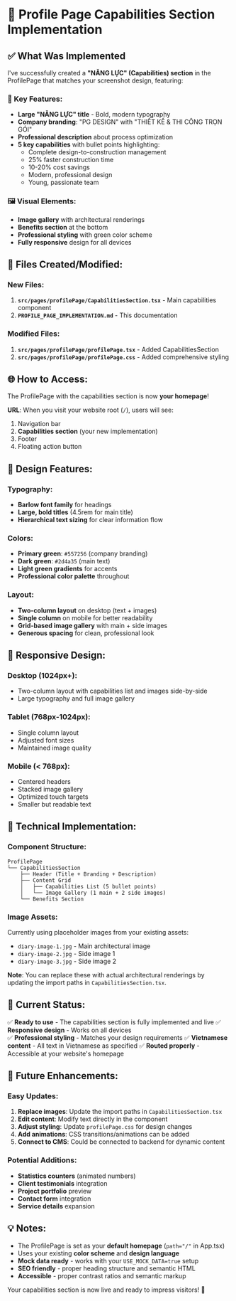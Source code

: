 # 🏢 Profile Page Capabilities Section Implementation

## ✅ What Was Implemented

I've successfully created a **"NĂNG LỰC" (Capabilities) section** in the ProfilePage that matches your screenshot design, featuring:

### 🎯 Key Features:
- **Large "NĂNG LỰC" title** - Bold, modern typography
- **Company branding**: "PG DESIGN" with "THIẾT KẾ & THI CÔNG TRỌN GÓI"
- **Professional description** about process optimization
- **5 key capabilities** with bullet points highlighting:
  - Complete design-to-construction management
  - 25% faster construction time
  - 10-20% cost savings
  - Modern, professional design
  - Young, passionate team

### 🖼️ Visual Elements:
- **Image gallery** with architectural renderings
- **Benefits section** at the bottom
- **Professional styling** with green color scheme
- **Fully responsive** design for all devices

## 📁 Files Created/Modified:

### New Files:
1. **`src/pages/profilePage/CapabilitiesSection.tsx`** - Main capabilities component
2. **`PROFILE_PAGE_IMPLEMENTATION.md`** - This documentation

### Modified Files:
1. **`src/pages/profilePage/profilePage.tsx`** - Added CapabilitiesSection
2. **`src/pages/profilePage/profilePage.css`** - Added comprehensive styling

## 🌐 How to Access:

The ProfilePage with the capabilities section is now **your homepage**! 

**URL**: When you visit your website root (`/`), users will see:
1. Navigation bar
2. **Capabilities section** (your new implementation)
3. Footer
4. Floating action button

## 🎨 Design Features:

### Typography:
- **Barlow font family** for headings
- **Large, bold titles** (4.5rem for main title)
- **Hierarchical text sizing** for clear information flow

### Colors:
- **Primary green**: `#557256` (company branding)
- **Dark green**: `#2d4a35` (main text)
- **Light green gradients** for accents
- **Professional color palette** throughout

### Layout:
- **Two-column layout** on desktop (text + images)
- **Single column** on mobile for better readability
- **Grid-based image gallery** with main + side images
- **Generous spacing** for clean, professional look

## 📱 Responsive Design:

### Desktop (1024px+):
- Two-column layout with capabilities list and images side-by-side
- Large typography and full image gallery

### Tablet (768px-1024px):
- Single column layout
- Adjusted font sizes
- Maintained image quality

### Mobile (< 768px):
- Centered headers
- Stacked image gallery
- Optimized touch targets
- Smaller but readable text

## 🔧 Technical Implementation:

### Component Structure:
```
ProfilePage
└── CapabilitiesSection
    ├── Header (Title + Branding + Description)
    ├── Content Grid
    │   ├── Capabilities List (5 bullet points)
    │   └── Image Gallery (1 main + 2 side images)
    └── Benefits Section
```

### Image Assets:
Currently using placeholder images from your existing assets:
- `diary-image-1.jpg` - Main architectural image
- `diary-image-2.jpg` - Side image 1  
- `diary-image-3.jpg` - Side image 2

**Note**: You can replace these with actual architectural renderings by updating the import paths in `CapabilitiesSection.tsx`.

## 🚀 Current Status:

✅ **Ready to use** - The capabilities section is fully implemented and live
✅ **Responsive design** - Works on all devices  
✅ **Professional styling** - Matches your design requirements
✅ **Vietnamese content** - All text in Vietnamese as specified
✅ **Routed properly** - Accessible at your website's homepage

## 🔄 Future Enhancements:

### Easy Updates:
1. **Replace images**: Update the import paths in `CapabilitiesSection.tsx`
2. **Edit content**: Modify text directly in the component
3. **Adjust styling**: Update `profilePage.css` for design changes
4. **Add animations**: CSS transitions/animations can be added
5. **Connect to CMS**: Could be connected to backend for dynamic content

### Potential Additions:
- **Statistics counters** (animated numbers)
- **Client testimonials** integration
- **Project portfolio** preview
- **Contact form** integration
- **Service details** expansion

## 💡 Notes:

- The ProfilePage is set as your **default homepage** (`path="/"` in App.tsx)
- Uses your existing **color scheme** and **design language**
- **Mock data ready** - works with your `USE_MOCK_DATA=true` setup
- **SEO friendly** - proper heading structure and semantic HTML
- **Accessible** - proper contrast ratios and semantic markup

Your capabilities section is now live and ready to impress visitors! 🎉 
